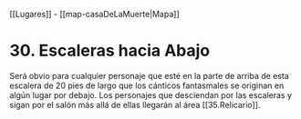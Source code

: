 [[Lugares]]  -  [[map-casaDeLaMuerte|Mapa]]

# 30. Escaleras hacia Abajo

Será obvio para cualquier personaje que esté en la parte de arriba de esta escalera de 20 pies de largo que los cánticos fantasmales se originan en algún lugar por debajo. Los personajes que desciendan por las escaleras y sigan por el salón más allá de ellas llegarán al área [[35.Relicario]].



